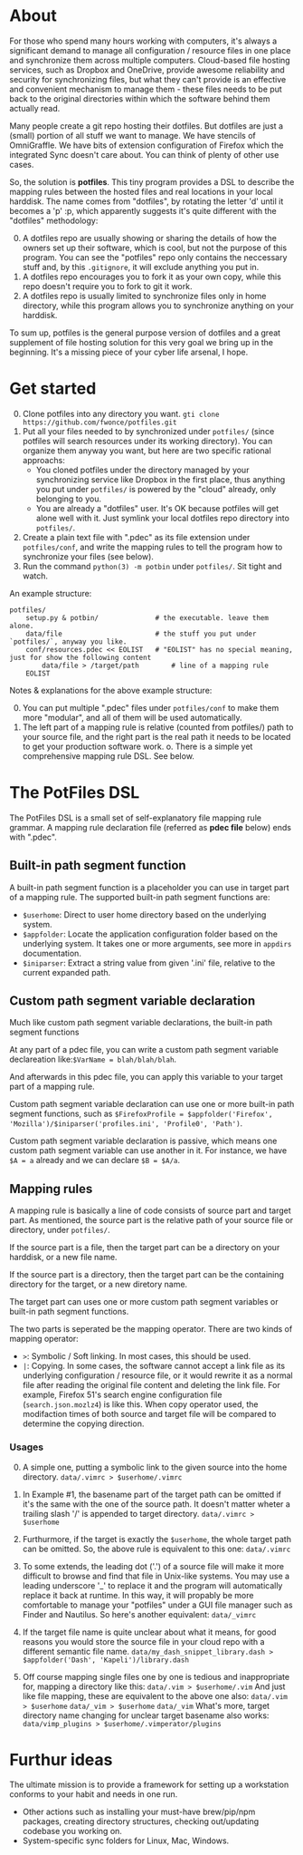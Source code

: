 # About

For those who spend many hours working with computers, it's always a significant demand to manage all configuration / resource files in one place and synchronize them across multiple computers. Cloud-based file hosting services, such as Dropbox and OneDrive, provide awesome reliability and security for synchronizing files, but what they can't provide is an effective and convenient mechanism to manage them - these files needs to be put back to the original directories within which the software behind them actually read.

Many people create a git repo hosting their dotfiles. But dotfiles are just a (small) portion of all stuff we want to manage. We have stencils of OmniGraffle. We have bits of extension configuration of Firefox which the integrated Sync doesn't care about. You can think of plenty of other use cases.

So, the solution is **potfiles**. This tiny program provides a DSL to describe the mapping rules between the hosted files and real locations in your local harddisk. The name comes from "dotfiles", by rotating the letter 'd' until it becomes a 'p' :p, which apparently suggests it's quite different with the "dotfiles" methodology:

0. A dotfiles repo are usually showing or sharing the details of how the owners set up their software, which is cool, but not the purpose of this program. You can see the "potfiles" repo only contains the neccessary stuff and, by this `.gitignore`, it will exclude anything you put in.
0. A dotfiles repo encourages you to fork it as your own copy, while this repo doesn't require you to fork to git it work.
0. A dotfiles repo is usually limited to synchronize files only in home directory, while this program allows you to synchronize anything on your harddisk.

To sum up,  potfiles is the general purpose version of dotfiles and a great supplement of file hosting solution for this very goal we bring up in the beginning. It's a missing piece of your cyber life arsenal, I hope. 

# Get started

0. Clone potfiles into any directory you want. `gti clone https://github.com/fwonce/potfiles.git`
0. Put all your files needed to by synchronized under `potfiles/` (since potfiles will search resources under its working directory). You can organize them anyway you want, but here are two specific rational approachs:
	- You cloned potfiles under the directory managed by your synchronizing service like Dropbox in the first place, thus anything you put under `potfiles/` is powered by the "cloud" already, only belonging to you.
	- You are already a "dotfiles" user. It's OK because potfiles will get alone well with it. Just symlink your local dotfiles repo directory into `potfiles/`.
0. Create a plain text file with ".pdec" as its file extension under `potfiles/conf`, and write the mapping rules to tell the program how to synchronize your files (see below).
0. Run the command `python(3) -m potbin` under `potfiles/`. Sit tight and watch.

An example structure:

``` shell
potfiles/
	setup.py & potbin/				# the executable. leave them alone.
	data/file						# the stuff you put under `potfiles/`, anyway you like.
	conf/resources.pdec << EOLIST	# "EOLIST" has no special meaning, just for show the following content
		data/file > /target/path		# line of a mapping rule
	EOLIST
```

Notes & explanations for the above example structure:

0. You can put multiple ".pdec" files under `potfiles/conf` to make them more "modular", and all of them will be used automatically.
0. The left part of a mapping rule is relative (counted from potfiles/) path to your source file, and the right part is the real path it needs to be located to get your production software work.
o. There is a simple yet comprehensive mapping rule DSL. See below.

# The PotFiles DSL

The PotFiles DSL is a small set of self-explanatory file mapping rule grammar. A mapping rule declaration file (referred as **pdec file** below) ends with ".pdec".

## Built-in path segment function

A built-in path segment function is a placeholder you can use in target part of a mapping rule. The supported built-in path segment functions are:

- `$userhome`: Direct to user home directory based on the underlying system.
- `$appfolder`: Locate the application configuration folder based on the underlying system. It takes one or more arguments, see more in `appdirs` documentation.
- `$iniparser`: Extract a string value from given '.ini' file, relative to the current expanded path.

## Custom path segment variable declaration

Much like custom path segment variable declarations, the built-in path segment functions 

At any part of a pdec file, you can write a custom path segment variable declareation like:`$VarName = blah/blah/blah`.

And afterwards in this pdec file, you can apply this variable to your target part of a mapping rule.

Custom path segment variable declaration can use one or more built-in path segment functions, such as `$FirefoxProfile = $appfolder('Firefox', 'Mozilla')/$iniparser('profiles.ini', 'Profile0', 'Path')`.

Custom path segment variable declaration is passive, which means one custom path segment variable can use another in it. For instance, we have `$A = a` already and we can declare `$B = $A/a`.

## Mapping rules

A mapping rule is basically a line of code consists of source part and target part. As mentioned, the source part is the relative path of your source file or directory, under `potfiles/`.

If the source part is a file, then the target part can be a directory on your harddisk, or a new file name.

If the source part is a directory, then the target part can be the containing directory for the target, or a new diretory name.

The target part can uses one or more custom path segment variables or built-in path segment functions.

The two parts is seperated be the mapping operator. There are two kinds of mapping operator:

- `>`: Symbolic / Soft linking. In most cases, this should be used.
- `|`: Copying. In some cases, the software cannot accept a link file as its underlying configuration / resource file, or it would rewrite it as a normal file after reading the original file content and deleting the link file. For example, Firefox 51's search engine configuration file (`search.json.mozlz4`) is like this. When copy operator used, the modifaction times of both source and target file will be compared to determine the copying direction.

### Usages

0. A simple one, putting a symbolic link to the given source into the home directory.
	`data/.vimrc > $userhome/.vimrc`

0. In Example #1, the basename part of the target path can be omitted if it's the same with the one of the source path. It doesn't matter wheter a trailing slash '/' is appended to target directory.
	`data/.vimrc > $userhome`

0. Furthurmore, if the target is exactly the `$userhome`, the whole target path can be omitted. So, the above rule is equivalent to this one:
	`data/.vimrc`

0. To some extends, the leading dot ('.') of a source file will make it more difficult to browse and find that file in Unix-like systems. You may use a leading underscore '_' to replace it and the program will automatically replace it back at runtime. In this way, it will propably be more comfortable to manage your "potfiles" under a GUI file manager such as Finder and Nautilus. So here's another equivalent:
	`data/_vimrc`
	
0. If the target file name is quite unclear about what it means, for good reasons you would store the source file in your cloud repo with a different semantic file name.
	`data/my_dash_snippet_library.dash > $appfolder('Dash', 'Kapeli')/library.dash`

0. Off course mapping single files one by one is tedious and inappropriate for, mapping a directory like this:
	`data/.vim > $userhome/.vim` 
	And just like file mapping, these are equivalent to the above one also:
	`data/.vim > $userhome` `data/_vim > $userhome` `data/_vim`
	What's more, target directory name changing for unclear target basename also works:
	`data/vimp_plugins > $userhome/.vimperator/plugins`

# Furthur ideas

The ultimate mission is to provide a framework for setting up a workstation conforms to your habit and needs in one run.

- Other actions such as installing your must-have brew/pip/npm packages, creating directory structures, checking out/updating codebase you working on.
- System-specific sync folders for Linux, Mac, Windows.

